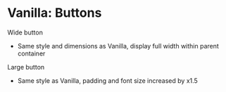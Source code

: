 # Vanilla: Buttons

Wide button
- Same style and dimensions as Vanilla, display full width within parent container

Large button
- Same style as Vanilla, padding and font size increased by x1.5
